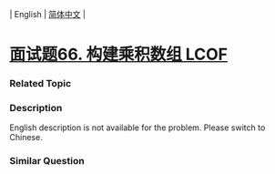 | English | [简体中文](README.md) |

# [面试题66. 构建乘积数组 LCOF](https://leetcode-cn.com/problems/gou-jian-cheng-ji-shu-zu-lcof)
 ### Related Topic

 ### Description
English description is not available for the problem. Please switch to Chinese.

### Similar Question
